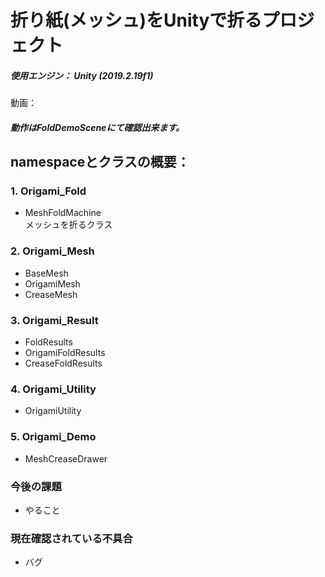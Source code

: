 # 折り紙(メッシュ)をUnityで折るプロジェクト

##### 使用エンジン： Unity (2019.2.19f1)

動画：

##### 動作はFoldDemoSceneにて確認出来ます。

## namespaceとクラスの概要：

### **1. Origami_Fold**
  - MeshFoldMachine  
    メッシュを折るクラス
  
### **2. Origami_Mesh**
  - BaseMesh
  - OrigamiMesh
  - CreaseMesh


### **3. Origami_Result**
  - FoldResults
  - OrigamiFoldResults
  - CreaseFoldResults


### **4. Origami_Utility**
  - OrigamiUtility


### **5. Origami_Demo**
   - MeshCreaseDrawer
  
  
### **今後の課題**
  - やること
### **現在確認されている不具合**
  - バグ
  
